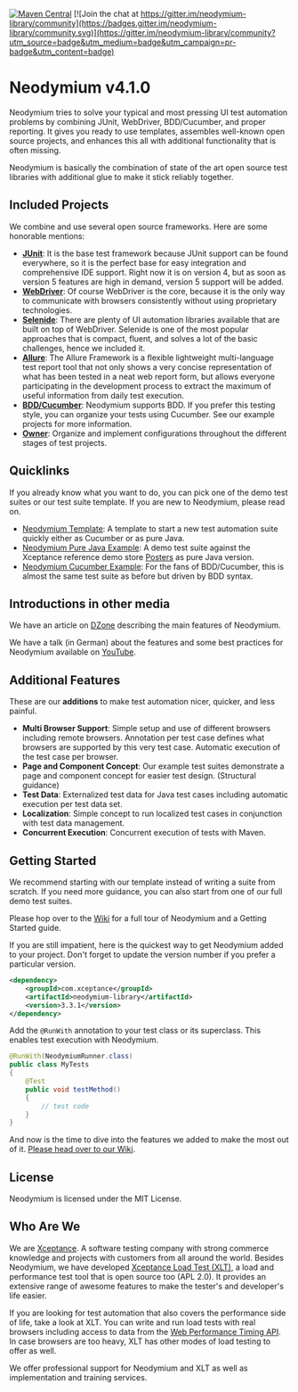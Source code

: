 [![Maven Central](https://img.shields.io/maven-central/v/com.xceptance/neodymium-library.svg?label=Maven%20Central)](https://search.maven.org/search?q=g:%22com.xceptance%22%20AND%20a:%22neodymium-library%22) [![Join the chat at https://gitter.im/neodymium-library/community](https://badges.gitter.im/neodymium-library/community.svg)](https://gitter.im/neodymium-library/community?utm_source=badge&utm_medium=badge&utm_campaign=pr-badge&utm_content=badge)

# Neodymium v4.1.0
Neodymium tries to solve your typical and most pressing UI test automation problems by combining JUnit, WebDriver, BDD/Cucumber, and proper reporting. It gives you ready to use templates, assembles well-known open source projects, and enhances this all with additional functionality that is often missing.

Neodymium is basically the combination of state of the art open source test libraries with additional glue to make it stick reliably together.

## Included Projects
We combine and use several open source frameworks. Here are some honorable mentions:

* [**JUnit**](https://github.com/junit-team/junit4): It is the base test framework because JUnit support can be found everywhere, so it is the perfect base for easy integration and comprehensive IDE support. Right now it is on version 4, but as soon as version 5 features are high in demand, version 5 support will be added.
* [**WebDriver**](https://github.com/SeleniumHQ/selenium): Of course WebDriver is the core, because it is the only way to communicate with browsers consistently without using proprietary technologies.
* [**Selenide**](https://github.com/codeborne/selenide): There are plenty of UI automation libraries available that are built on top of WebDriver. Selenide is one of the most popular approaches that is compact, fluent, and solves a lot of the basic challenges, hence we included it.
* [**Allure**](https://github.com/allure-framework/allure2): The Allure Framework is a flexible lightweight multi-language test report tool that not only shows a very concise representation of what has been tested in a neat web report form, but allows everyone participating in the development process to extract the maximum of useful information from daily test execution.
* [**BDD/Cucumber**](https://github.com/cucumber/cucumber-jvm): Neodymium supports BDD. If you prefer this testing style, you can organize your tests using Cucumber. See our example projects for more information.
* [**Owner**](https://github.com/lviggiano/owner): Organize and implement configurations throughout the different stages of test projects.

## Quicklinks
If you already know what you want to do, you can pick one of the demo test suites or our test suite template. If you are new to Neodymium, please read on. 

* [Neodymium Template](https://github.com/Xceptance/neodymium-template): A template to start a new test automation suite quickly either as Cucumber or as pure Java. 
* [Neodymium Pure Java Example](https://github.com/Xceptance/neodymium-example): A demo test suite against the Xceptance reference demo store [Posters](https://github.com/Xceptance/neodymium-library/wiki/Posters-demo-store) as pure Java version.  
* [Neodymium Cucumber Example](https://github.com/Xceptance/neodymium-cucumber-example): For the fans of BDD/Cucumber, this is almost the same test suite as before but driven by BDD syntax.

## Introductions in other media
We have an article on [DZone](https://dzone.com/articles/neodymium-an-open-source-framework-for-web-testing) describing the main features of Neodymium.

We have a talk (in German) about the features and some best practices for Neodymium available on [YouTube](https://www.youtube.com/watch?v=hn-juzcXrZg).

## Additional Features
These are our **additions** to make test automation nicer, quicker, and less painful. 

* **Multi Browser Support**: Simple setup and use of different browsers including remote browsers. Annotation per test case defines what browsers are supported by this very test case. Automatic execution of the test case per browser.
* **Page and Component Concept**: Our example test suites demonstrate a page and component concept for easier test design. (Structural guidance)
* **Test Data**: Externalized test data for Java test cases including automatic execution per test data set.
* **Localization**: Simple concept to run localized test cases in conjunction with test data management.
* **Concurrent Execution**: Concurrent execution of tests with Maven.

## Getting Started
We recommend starting with our template instead of writing a suite from scratch. If you need more guidance, you can also start from one of our full demo test suites.

Please hop over to the [Wiki](https://github.com/Xceptance/neodymium-library/wiki/) for a full tour of Neodymium and a Getting Started guide. 

If you are still impatient, here is the quickest way to get Neodymium added to your project. Don't forget to update the version number if you prefer a particular version.

```xml
<dependency>
    <groupId>com.xceptance</groupId>
    <artifactId>neodymium-library</artifactId>
    <version>3.3.1</version>
</dependency>
```
Add the `@RunWith` annotation to your test class or its superclass. This enables test execution with Neodymium.
```java
@RunWith(NeodymiumRunner.class)
public class MyTests
{
    @Test 
    public void testMethod()
    {
        // test code
    }
}
```
And now is the time to dive into the features we added to make the most out of it. [Please head over to our Wiki](https://github.com/Xceptance/neodymium-library/wiki/).

## License
Neodymium is licensed under the MIT License.

## Who Are We
We are [Xceptance](https://www.xceptance.com/). A software testing company with strong commerce knowledge and projects with customers from all around the world. Besides Neodymium, we have developed [Xceptance Load Test (XLT)](https://github.com/Xceptance/XLT), a load and performance test tool that is open source too (APL 2.0). It provides an extensive range of awesome features to make the tester's and developer's life easier.

If you are looking for test automation that also covers the performance side of life, take a look at XLT. You can write and run load tests with real browsers including access to data from the [Web Performance Timing API](http://w3c.github.io/perf-timing-primer/). In case browsers are too heavy, XLT has other modes of load testing to offer as well. 

We offer professional support for Neodymium and XLT as well as implementation and training services.
